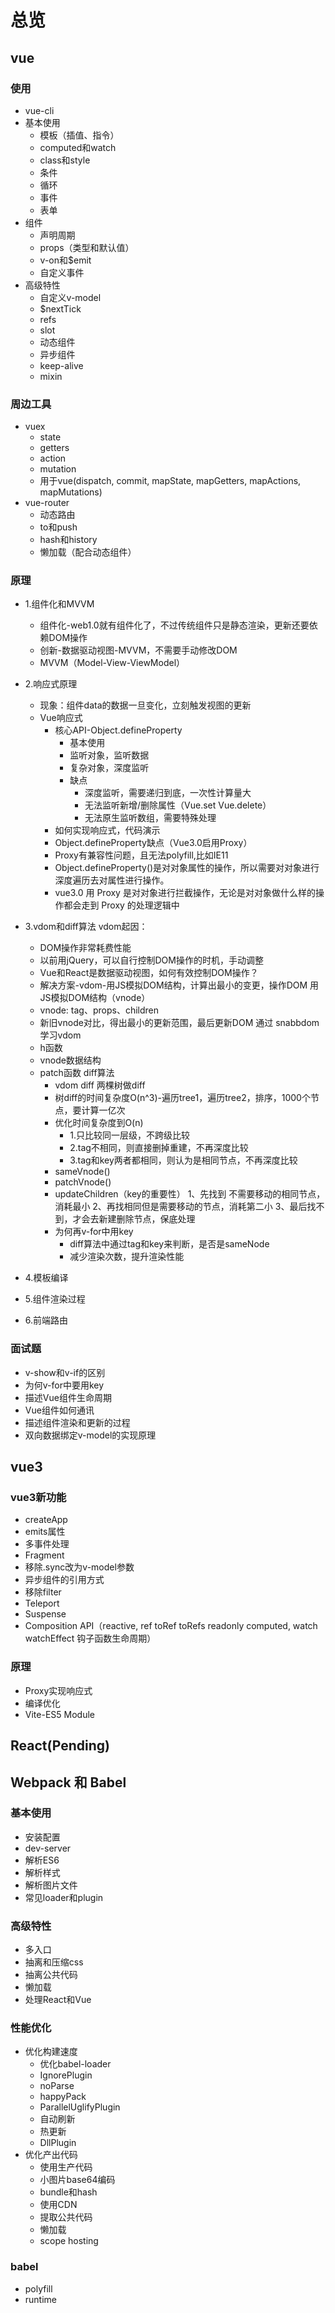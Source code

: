 # 总览

## vue

### 使用
- vue-cli
- 基本使用
  - 模板（插值、指令）
  - computed和watch
  - class和style
  - 条件
  - 循环
  - 事件
  - 表单
- 组件
  - 声明周期
  - props（类型和默认值）
  - v-on和$emit
  - 自定义事件
- 高级特性
  - 自定义v-model
  - $nextTick
  - refs
  - slot
  - 动态组件
  - 异步组件
  - keep-alive
  - mixin

### 周边工具
- vuex
  - state
  - getters
  - action
  - mutation
  - 用于vue(dispatch, commit, mapState, mapGetters, mapActions, mapMutations)
- vue-router
  - 动态路由
  - to和push
  - hash和history
  - 懒加载（配合动态组件）

### 原理
- 1.组件化和MVVM
  - 组件化-web1.0就有组件化了，不过传统组件只是静态渲染，更新还要依赖DOM操作
  - 创新-数据驱动视图-MVVM，不需要手动修改DOM
  - MVVM（Model-View-ViewModel）

- 2.响应式原理
  - 现象：组件data的数据一旦变化，立刻触发视图的更新
  - Vue响应式
    - 核心API-Object.defineProperty
      - 基本使用
      - 监听对象，监听数据
      - 复杂对象，深度监听
      - 缺点
        - 深度监听，需要递归到底，一次性计算量大
        - 无法监听新增/删除属性（Vue.set Vue.delete）
        - 无法原生监听数组，需要特殊处理
    - 如何实现响应式，代码演示
    - Object.defineProperty缺点（Vue3.0启用Proxy）
    - Proxy有兼容性问题，且无法polyfill,比如IE11
    - Object.defineProperty()是对对象属性的操作，所以需要对对象进行深度遍历去对属性进行操作。
    - vue3.0 用 Proxy 是对对象进行拦截操作，无论是对对象做什么样的操作都会走到 Proxy 的处理逻辑中

- 3.vdom和diff算法
  vdom起因：
  - DOM操作非常耗费性能
  - 以前用jQuery，可以自行控制DOM操作的时机，手动调整
  - Vue和React是数据驱动视图，如何有效控制DOM操作？
  - 解决方案-vdom-用JS模拟DOM结构，计算出最小的变更，操作DOM
  用JS模拟DOM结构（vnode）
  - vnode: tag、props、children
  - 新旧vnode对比，得出最小的更新范围，最后更新DOM
  通过 snabbdom 学习vdom
  - h函数
  - vnode数据结构
  - patch函数
  diff算法
    - vdom diff 两棵树做diff
    - 树diff的时间复杂度O(n^3)-遍历tree1，遍历tree2，排序，1000个节点，要计算一亿次
    - 优化时间复杂度到O(n)
      - 1.只比较同一层级，不跨级比较
      - 2.tag不相同，则直接删掉重建，不再深度比较
      - 3.tag和key两者都相同，则认为是相同节点，不再深度比较
    - sameVnode()
    - patchVnode()
    - updateChildren（key的重要性）
      1、先找到 不需要移动的相同节点，消耗最小
      2、再找相同但是需要移动的节点，消耗第二小
      3、最后找不到，才会去新建删除节点，保底处理
    - 为何再v-for中用key
      - diff算法中通过tag和key来判断，是否是sameNode
      - 减少渲染次数，提升渲染性能



- 4.模板编译

- 5.组件渲染过程

- 6.前端路由

### 面试题
- v-show和v-if的区别
- 为何v-for中要用key
- 描述Vue组件生命周期
- Vue组件如何通讯
- 描述组件渲染和更新的过程
- 双向数据绑定v-model的实现原理

## vue3
### vue3新功能
- createApp
- emits属性
- 多事件处理
- Fragment
- 移除.sync改为v-model参数
- 异步组件的引用方式
- 移除filter
- Teleport
- Suspense
- Composition API（reactive, ref toRef toRefs readonly computed, watch watchEffect 钩子函数生命周期）

### 原理
- Proxy实现响应式
- 编译优化
- Vite-ES5 Module

## React(Pending)

## Webpack 和 Babel
### 基本使用
- 安装配置
- dev-server
- 解析ES6
- 解析样式
- 解析图片文件
- 常见loader和plugin
### 高级特性
- 多入口
- 抽离和压缩css
- 抽离公共代码
- 懒加载
- 处理React和Vue
### 性能优化
- 优化构建速度
  - 优化babel-loader
  - IgnorePlugin
  - noParse
  - happyPack
  - ParallelUglifyPlugin
  - 自动刷新
  - 热更新
  - DllPlugin
- 优化产出代码
  - 使用生产代码
  - 小图片base64编码
  - bundle和hash
  - 使用CDN
  - 提取公共代码
  - 懒加载
  - scope hosting
### babel
  - polyfill
  - runtime
